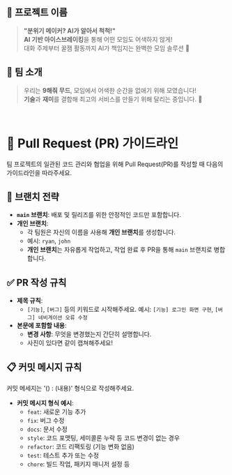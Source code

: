 ## 🌟 **프로젝트 이름**  
> **"분위기 메이커? AI가 알아서 척척!"**  
**AI 기반 아이스브레이킹**을 통해 어떤 모임도 어색하지 않게!  
대화 주제부터 꿀잼 활동까지 AI가 책임지는 완벽한 모임 솔루션 🌈


## 👋 **팀 소개**  
> 우리는 **9해줘 무드**, 모임에서 어색한 순간을 없애기 위해 모였습니다!  
**기술**과 **재미**를 결합해 최고의 서비스를 만들기 위해 달리는 중입니다. 🚀

<br>

# 🔄 Pull Request (PR) 가이드라인
팀 프로젝트의 일관된 코드 관리와 협업을 위해 Pull Request(PR)를 작성할 때 다음의 가이드라인을 따라주세요.


## 🌲 브랜치 전략
- **`main` 브랜치**: 배포 및 릴리즈를 위한 안정적인 코드만 포함합니다.
- **개인 브랜치**:
  - 각 팀원은 자신의 이름을 사용해 **개인 브랜치**를 생성합니다.
  - 예시: `ryan`, `john`
  - **개인 브랜치**는 자유롭게 작업하고, 작업 완료 후 PR을 통해 `main` 브랜치로 병합합니다.
    
    
## ✅ PR 작성 규칙
- **제목 규칙**:
  - `[기능]`, `[버그]` 등의 키워드로 시작해주세요. 
    예시: `[기능] 로그인 화면 구현`, `[버그] 네비게이션 오류 수정`
- **본문에 포함할 내용**:
  - **변경 사항**: 무엇을 변경했는지 간단히 설명합니다.
  - 사진이 있다면 같이 캡쳐해주세요!
    

## 📋 커밋 메시지 규칙
커밋 메세지는 '() : (내용)' 형식으로 작성해주세요.
- **커밋 메시지 형식 예시**:
  - `feat`: 새로운 기능 추가 
  - `fix`: 버그 수정
  - `docs`: 문서 수정
  - `style`: 코드 포맷팅, 세미콜론 누락 등 코드 변경이 없는 경우
  - `refactor`: 코드 리팩토링 (기능 변화 없음)
  - `test`: 테스트 추가 또는 수정
  - `chore`: 빌드 작업, 패키지 매니저 설정 등
